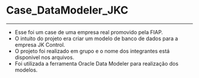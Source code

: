 # Case_DataModeler_JKC
---
* Esse foi um case de uma empresa real promovido pela FIAP.
* O intuito do projeto era criar um modelo de banco de dados para a empresa JK Control.
* O projeto foi realizado em grupo e o nome dos integrantes está disponivel nos arquivos.
* Foi utilizada a ferramenta Oracle Data Modeler para realização dos modelos.
